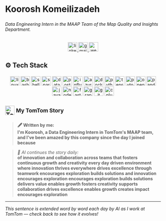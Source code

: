 <h1 align="left">Koorosh Komeilizadeh</h1>

###

<h6 align="left">
  Data Engineering Intern in the MAAP Team of the Map Quality and Insights Department.</h6>
  
###

<div align="center">
  <a href="https://www.linkedin.com/in/kooroshkz/" target="_blank">
    <img src="https://img.shields.io/static/v1?message=LinkedIn&logo=linkedin&label=&color=0077B5&logoColor=white&labelColor=&style=for-the-badge" height="30" alt="linkedin logo" />
  </a>
  <a href="mailto:kkomeilizadeh@gmail.com" target="_blank">
    <img src="https://img.shields.io/static/v1?message=Gmail&logo=gmail&label=&color=D14836&logoColor=white&labelColor=&style=for-the-badge" height="30" alt="gmail logo" />
  </a>
  <a href="https://kooroshkz.com" target="_blank">
    <img src="https://img.shields.io/static/v1?message=Website&logo=googlechrome&label=&color=c14438&logoColor=white&labelColor=&style=for-the-badge" height="30" alt="website logo" />
  </a>
</div>

###

<h2 align="left">⚙️ Tech Stack</h2>

###

<div align="center">
  <img src="https://img.shields.io/badge/Linux-FCC624?logo=linux&logoColor=black&style=for-the-badge" height="30" alt="linux logo" />
  <img src="https://img.shields.io/badge/Bash-4EAA25?logo=gnu-bash&logoColor=white&style=for-the-badge" height="30" alt="bash logo" />
  <img src="https://img.shields.io/badge/Shell_Script-89E051?logo=gnu-bash&logoColor=white&style=for-the-badge" height="30" alt="shell script logo" />
  <img src="https://img.shields.io/badge/Apache%20Spark-E25A1C?logo=apachespark&logoColor=white&style=for-the-badge" height="30" alt="spark logo" />
  <img src="https://img.shields.io/badge/Databricks-FF3621?logo=databricks&logoColor=white&style=for-the-badge" height="30" alt="databricks logo" />
  <img src="https://img.shields.io/badge/PostgreSQL-4169E1?logo=postgresql&logoColor=white&style=for-the-badge" height="30" alt="postgresql logo" />
  <img src="https://img.shields.io/badge/InfluxDB-22ADF6?style=for-the-badge&logo=InfluxDB&logoColor=white" height="30" alt="influxdb logo" />
  <img src="https://img.shields.io/badge/Azure-0078D4?logo=microsoftazure&logoColor=white&style=for-the-badge" height="30" alt="azure logo" />
  <img src="https://img.shields.io/badge/Docker-2496ED?logo=docker&logoColor=white&style=for-the-badge" height="30" alt="docker logo" />
  <img src="https://img.shields.io/badge/Python-3776AB?logo=python&logoColor=white&style=for-the-badge" height="30" alt="python logo" />
  <img src="https://img.shields.io/badge/TensorFlow-FF6F20?logo=tensorflow&logoColor=white&style=for-the-badge" height="30" alt="tensorflow logo" />
  <img src="https://img.shields.io/badge/PyTorch-EE4C2C?logo=pytorch&logoColor=white&style=for-the-badge" height="30" alt="pytorch logo" />
  <img src="https://img.shields.io/badge/OpenCV-5C3EE8?logo=opencv&logoColor=white&style=for-the-badge" height="30" alt="opencv logo" />
  <img src="https://img.shields.io/badge/Pandas-150458?logo=pandas&logoColor=white&style=for-the-badge" height="30" alt="pandas logo" />
  <img src="https://img.shields.io/badge/JavaScript-F7DF1E?logo=javascript&logoColor=black&style=for-the-badge" height="30" alt="javascript logo" />
  <img src="https://img.shields.io/badge/Node.js-339933?logo=node.js&logoColor=white&style=for-the-badge" height="30" alt="nodejs logo" />
  <img src="https://img.shields.io/badge/FastAPI-009688?logo=fastapi&logoColor=white&style=for-the-badge" height="30" alt="fastapi logo" />
  <img src="https://img.shields.io/badge/-GraphQL-E10098?style=for-the-badge&logo=graphql&logoColor=white" height="30" alt="graphql logo" />
  <img src="https://img.shields.io/badge/Git-F05032?logo=git&logoColor=white&style=for-the-badge" height="30" alt="git logo" />
  <img src="https://img.shields.io/badge/C++-00599C?logo=cplusplus&logoColor=white&style=for-the-badge" height="30" alt="cplusplus logo" />
</div>


###

<h2>
  <img src="https://cdn.brandfetch.io/idSc-elqPq/theme/dark/idcrCa0hO1.svg?c=1bxid64Mup7aczewSAYMX&t=1679026244974" alt="TomTom logo" height="30"> <sup>My TomTom Story</sup>
</h2>

> **🖋️ Written by me:**  
> **I'm Koorosh, a Data Engineering Intern in TomTom's MAAP team, and I've been amazed by this company since the day I joined because**

> *🤖 AI continues the story daily:*  
> **of innovation and collaboration across teams that fosters continuous growth and creativity every day driven environment where innovation thrives everywhere drives excellence through teamwork encourages exploration builds solutions and innovation encourages exploration encourages exploration builds solutions delivers value enables growth fosters creativity supports collaboration drives excellence enables growth creates impact encourages exploration**

---

*This sentence is extended word by word each day by AI as I work at TomTom — check back to see how it evolves!*
